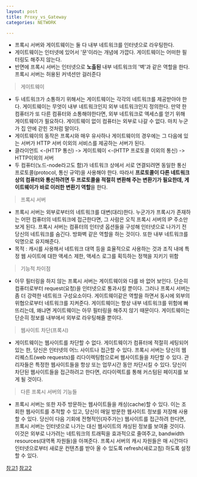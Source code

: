 ```yaml
---
layout: post
title: Proxy_vs_Gateway
categories: NETWORK

---
```


* 프록시 서버와 게이트웨이는 둘 다 내부 네트워크를 인터넷으로 라우팅한다. 
* 게이트웨이는 인터넷에 있어서 '문'이라는 개념에 가깝다. 게이트웨이는 어떠한 필터링도 해주지 않는다. 
* 반면에 프록시 서버는 인터넷으로 **노출된** 내부 네트워크의 '벽'과 같은 역할을 한다. 프록시 서버는 허용된 커넥션만 걸러준다


> 게이트웨이

* 두 네트워크가 소통하기 위해서는 게이트웨이는 각각의 네트워크를 제공받아야 한다. 게이트웨이는 무엇이 내부 네트워크인지 외부 네트워크인지 정의한다. 만약 한 컴퓨터가 또 다른 컴퓨터와 소통해야한다면, 외부 네트워크로 엑세스를 얻기 위해 게이트웨이가 필요하다. 게이트웨이 없이 컴퓨터는 외부로 나갈 수 없다. 마치 누군가 집 안에 갇힌 것처럼 말이다.
* 게이트웨이의 동작은 프록시와 매우 유사하나 게이트웨이의 경우에는 그 다음에 있는 서버가 HTTP 서버 이외의 서비스를 제공하는 서버가 된다.
* 클라이언트 <-(HTTP 통신) -> 게이트웨이 <-(HTTP 프로토콜 이외의 통신) -> HTTP이외의 서버
* 두 컴퓨터(노드-node라고도 함)가 네트워크 상에서 서로 연결되려면 동일한 통신 프로토콜(protocol, 통신 규약)을 사용해야 한다. 따라서 **프로토콜이 다른 네트워크 상의 컴퓨터와 통신하려면 두 프로토콜을 적절히 변환해 주는 변환기가 필요한데, 게이트웨이가 바로 이러한 변환기 역할**을 한다. 

> 프록시 서버

* 프록시 서버는 외부로부터의 네트워크를 대변(대리)한다. 누군가가 프록시가 존재하는 어떤 컴퓨터의 네트워크에 접근한다면, 그 사람은 오직 프록시 서버의 IP 주소만 보게 된다. 프록시 서버는 컴퓨터의 인터넷 옵션들을 구성해 인터넷으로 나가기 전 당신의 네트워크를 숨긴다. 방화벽 같은 역할을 하는 것이다. 또한 내부 네트워크를 익명으로 유지해준다.
* 목적 : 캐시를 사용해서 네트워크 대역 등을 효율적으로 사용하는 것과 조직 내에 특정 웹 사이트에 대한 액세스 제한, 액세스 로그를 획득하는 정책을 지키기 위함

> 기능적 차이점

* 아무 필터링을 하지 않는 프록시 서버는 게이트웨이와 다를 바 없어 보인다. 단순히 컴퓨터로부터 request(요청)을 인터넷으로 통과시킬 뿐이다. 그러나 프록시 서버는 좀 더 강력한 네트워크 구성요소이다. 게이트웨이같은 역할을 하면서 동시에 외부의 위협으로부터 네트워크를 지켜준다. 게이트웨이는 항상 내부 네트워크를 위험에 빠뜨리는데, 왜냐면 게이트웨이는 아무 필터링을 해주지 않기 때문이다. 게이트웨이는 단순히 정보를 내부에서 외부로 라우팅해줄 뿐이다.    

> 웹사이트 차단(프록시)

* 게이트웨이는 웹사이트를 차단할 수 없다. 게이트웨이가 컴퓨터에 적절히 세팅되어 있는 한, 당신은 인터넷의 어느 사이트나 접근할 수 있다. 프록시 서버는 당신의 웹 리퀘스트(web requests)를 리다이렉팅함으로써 웹사이트들을 차단할 수 있다. 관리자들은  특정한 웹사이트들을 항상 또는 업무시간 동안 차단시킬 수 있다. 당신이 차단된 웹사이트들을 접근하려고 한다면, 리다이렉트를 통해 커스텀된 페이지를 보게 될 것이다.

> 다른 프록시 서버의 기능들
* 프록시 서버는 또한 자주 방문하는 웹사이트들을 캐싱(cache)할 수 있다. 이는 조회한 웹사이트를 추적할 수 있고, 당신이 매일 방문한 웹사이트 정보를 저장해 사용할 수 있다. 당신이 다음 기회에 전형적인(자주가는) 웹사이트를 접근하려 한다면, 프록시 서버는 인터넷으로 나가는 대신 웹사이트의 캐싱된 정보를 보여줄 것이다. 이것은 외부로 나가려는 네트워크의 트래픽을 효과적으로 줄여주고, bandwidth resources(대역폭 자원들)을 아껴준다. 프록시 서버의 캐시 자원들은 매 시간마다 인터넷으로부터 새로운 컨텐츠를 받아 올 수 있도록 refresh(새로고침) 하도록 설정할 수 있다. 



[참고1]
[참고2]

[참고1]: https://zorba91.tistory.com/entry/Difference-between-a-Proxy-Server-and-a-Gateway%ED%94%84%EB%A1%9D%EC%8B%9C-%EC%84%9C%EB%B2%84%EC%99%80-%EA%B2%8C%EC%9D%B4%ED%8A%B8%EC%9B%A8%EC%9D%B4%EC%9D%98-%EC%B0%A8%EC%9D%B4
[참고2]: https://brocess.tistory.com/30
